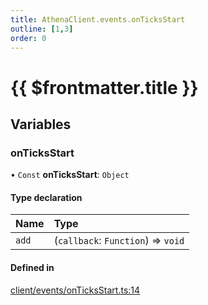 ```yaml
---
title: AthenaClient.events.onTicksStart
outline: [1,3]
order: 0
---
```


# {{ $frontmatter.title }}


## Variables

### onTicksStart

• `Const` **onTicksStart**: `Object`

#### Type declaration

| Name | Type |
| :------ | :------ |
| `add` | (`callback`: `Function`) => `void` |

#### Defined in

[client/events/onTicksStart.ts:14](https://github.com/Stuyk/altv-athena/blob/82f1bae/src/core/client/events/onTicksStart.ts#L14)
